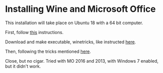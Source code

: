 # Installing Wine and Microsoft Office

This installation will take place on Ubuntu 18 with a 64 bit computer.

First, follow [this](https://wiki.winehq.org/Ubuntu) instructions.

Download and make executable, winetricks, like instructed [here](https://wiki.winehq.org/Winetricks#Installing_winetricks).

Then, following the tricks mentioned [here](https://askubuntu.com/questions/252372/installation-problem-ms-office-2013-using-wine).

Close, but no cigar. Tried with MO 2016 and 2013, with Windows 7 enabled, but it didn't work.



